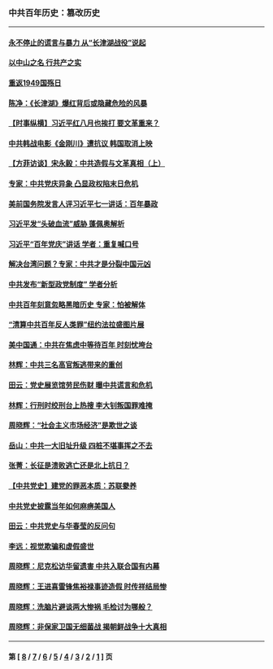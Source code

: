 ### 中共百年历史：篡改历史
---
#### [永不停止的谎言与暴力 从“长津湖战役”说起](../../pages/nf1176115/n13494094.md?07130430) 
#### [以中山之名 行共产之实](../../pages/nf1176115/n13346437.md?07130430) 
#### [重返1949国殇日](../../pages/nf1176115/n13346372.md?07130430) 
#### [陈净：《长津湖》爆红背后或隐藏危险的风暴](../../pages/nf1176115/n13314364.md?07130430) 
#### [【时事纵横】习近平红八月也挨打 要文革重来？](../../pages/nf1176115/n13231393.md?07130430) 
#### [中共韩战电影《金刚川》遭抗议 韩国取消上映](../../pages/nf1176115/n13219114.md?07130430) 
#### [【方菲访谈】宋永毅：中共造假与文革真相（上）](../../pages/nf1176115/n13200760.md?07130430) 
#### [专家：中共党庆异象 凸显政权陷末日危机](../../pages/nf1176115/n13067084.md?07130430) 
#### [美前国务院发言人评习近平七一讲话：百年暴政](../../pages/nf1176115/n13066986.md?07130430) 
#### [习近平发“头破血流”威胁 蓬佩奥解析](../../pages/nf1176115/n13063604.md?07130430) 
#### [习近平“百年党庆”讲话 学者：重复喊口号](../../pages/nf1176115/n13061411.md?07130430) 
#### [解决台湾问题？专家：中共才是分裂中国元凶](../../pages/nf1176115/n13060811.md?07130430) 
#### [中共发布“新型政党制度” 学者分析](../../pages/nf1176115/n13056354.md?07130430) 
#### [中共百年刻意忽略黑暗历史 专家：怕被解体](../../pages/nf1176115/n13056056.md?07130430) 
#### [“清算中共百年反人类罪”纽约法拉盛图片展](../../pages/nf1176115/n13052220.md?07130430) 
#### [美中国通：中共在焦虑中等待百年 时刻忧垮台](../../pages/nf1176115/n13048820.md?07130430) 
#### [林辉：中共三名高官叛逃带来的重创](../../pages/nf1176115/n13035206.md?07130430) 
#### [田云：党史展览馆劳民伤财 曝中共谎言和危机](../../pages/nf1176115/n13033900.md?07130430) 
#### [林辉：行刑时绞刑台上热搜 李大钊叛国罪难掩](../../pages/nf1176115/n13031965.md?07130430) 
#### [周晓辉：“社会主义市场经济”是欺世之谈](../../pages/nf1176115/n13024090.md?07130430) 
#### [岳山：中共一大旧址升级 四桩不堪事挥之不去](../../pages/nf1176115/n13021697.md?07130430) 
#### [张菁：长征是溃败逃亡还是北上抗日？](../../pages/nf1176115/n13020585.md?07130430) 
#### [【中共党史】建党的罪恶本质：苏联豢养](../../pages/nf1176115/n13011888.md?07130430) 
#### [中共党史披露当年如何麻痹美国人](../../pages/nf1176115/n12966400.md?07130430) 
#### [田云：中共党史与华春莹的反问句](../../pages/nf1176115/n12765178.md?07130430) 
#### [李远：视觉欺骗和虚假盛世](../../pages/nf1176115/n12993376.md?07130430) 
#### [周晓辉：尼克松访华留遗害 中共入联合国有内幕](../../pages/nf1176115/n12991422.md?07130430) 
#### [周晓辉：王进喜雷锋焦裕禄事迹造假 时传祥结局惨](../../pages/nf1176115/n12985497.md?07130430) 
#### [周晓辉：洗脑片避谈两大惨祸 毛检讨为哪般？](../../pages/nf1176115/n12971285.md?07130430) 
#### [周晓辉：非保家卫国无细菌战 揭朝鲜战争十大真相](../../pages/nf1176115/n12954161.md?07130430) 

---
#### 第 [ [8](./8.md?07130430) / [7](./7.md?07130430) / [6](./6.md?07130430) / [5](./5.md?07130430) / [4](./4.md?07130430) / [3](./3.md?07130430) / [2](./2.md?07130430) / [1](./1.md?07130430) ] 页

